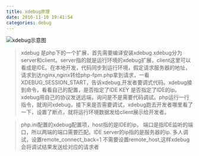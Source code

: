 ```yaml
---
title: xdebug原理
date: 2016-11-10 19:41:54
categories: debug
---
```


![xdebug示意图](/img/xdebug.gif)
>xdebug 是php下的一个扩展，首先需要编译安装xdebug.xdebug分为server和client。server指的就是运行环境的xdebug扩展，client这里可以看成是IDE。在本地开发，代码同步到运行环境，假定请求服务器的地址，请求到达nginx,nginx转给php-fpm.php拿到请求，一看XDEBUG_SESSION_START，告诉xdebug,开发者要调式代码。xdebug接到命令，看看自己的配置，是否指定了IDE KEY 是否指定了IDE的ip。xdebug用自己的协议发送远端，询问是不是需要代码调试。php运行一行指令，就询问xdebug，接下来是否需要调试，xdebug跑去开发者哪里看了一下，设置了断点，就将运行环境数据发给client展示给开发者。

<!--more-->

>php.ini配置的xdebug配置项，host指的是IDE的ip， 端口是指IDE监听的端口，所以两端的端口需要匹配。IDE server的ip指的是服务器的ip.  多人调试，设置remote_connect_back=1 不需要设置remote_host,这样xdebug会将调试结果发送给对应的请求者